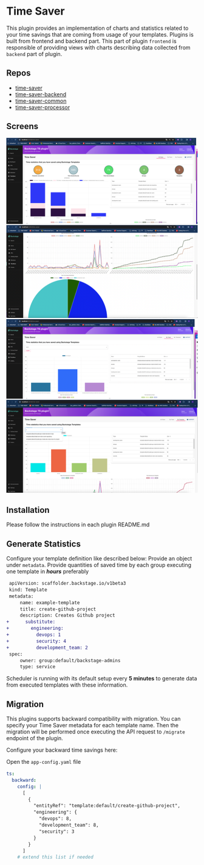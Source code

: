 # Time Saver

This plugin provides an implementation of charts and statistics related to your time savings that are coming from usage of your templates. Plugins is built from frontend and backend part. This part of plugin `frontend` is responsible of providing views with charts describing data collected from `backend` part of plugin.

## Repos

- [time-saver](./plugins/time-saver)
- [time-saver-backend](./plugins/time-saver-backend)
- [time-saver-common](./plugins/time-saver-common)
- [time-saver-processor](./plugins/catalog-backend-module-time-saver-processor)

## Screens

![Screenshot of the AllStats plugin Charts](./plugins/time-saver/docs/tsAllStats.png)
![Screenshot of the AllStats2 plugin Charts](./plugins/time-saver/docs/tsAllStats2.png)
![Screenshot of the ByTeam plugin Charts](./plugins/time-saver/docs/tsByTeam.png)
![Screenshot of the ByTemplate plugin Charts](./plugins/time-saver/docs/tsByTemplate.png)

## Installation

Please follow the instructions in each plugin README.md

## Generate Statistics

Configure your template definition like described below:
Provide an object under `metadata`. Provide quantities of saved time by each group executing one template in **_hours_** preferably

```diff
 apiVersion: scaffolder.backstage.io/v1beta3
 kind: Template
 metadata:
     name: example-template
     title: create-github-project
     description: Creates Github project
+      substitute:
+        engineering:
+          devops: 1
+          security: 4
+          development_team: 2
 spec:
     owner: group:default/backstage-admins
     type: service
```

Scheduler is running with its default setup every **5 minutes** to generate data from executed templates with these information.

## Migration

This plugins supports backward compatibility with migration. You can specify your Time Saver metadata for each template name. Then the migration will be performed once executing the API request to `/migrate` endpoint of the plugin.

Configure your backward time savings here:

Open the `app-config.yaml` file

```yaml
ts:
  backward:
    config: |
      [
        {
          "entityRef": "template:default/create-github-project",
          "engineering": {
            "devops": 8,
            "development_team": 8,
            "security": 3
          }
        } 
      ]
    # extend this list if needed
```
